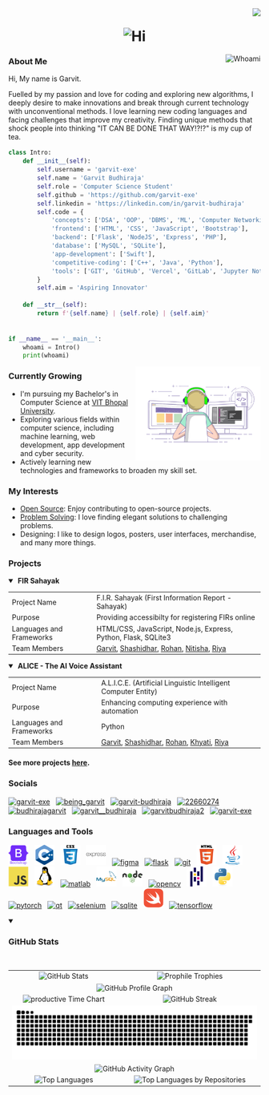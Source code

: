 <!-- <img align="left" width="100" src="https://raw.githubusercontent.com/garvit-exe/garvit-exe/date/date.png" /> -->

<img align="right" src="https://visitor-badge.laobi.icu/badge?page_id=garvit-exe.garvit-exe&left_text=Visitors%20on%20my%20profile&left_color=black&right_color=blueviolet"/>

<h1 align="center">
  <img src="https://readme-typing-svg.herokuapp.com/?font=Righteous&size=35&center=true&vCenter=true&width=500&height=70&duration=4000&lines=My+name+is+Garvit.;Nice+to+meet+you!;" alt="Hi"/>
</h1>

<img align="right" src="https://readme-typing-svg.herokuapp.com?font=Goldman&size=13&duration=2000&pause=300&color=32cd32&vCenter=true&multiline=true&width=275&height=70&lines=&nbsp;&nbsp;%24+whoami;&nbsp;&nbsp;Garvit+Budhiraja.;&nbsp;&nbsp;A+Developer+And+A+Problem+Solver." alt="Whoami">

<h3>About Me</h3>
<p align="justify">
  Hi, My name is Garvit.
  
  Fuelled by my passion and love for coding and exploring new algorithms, I deeply desire to make innovations and break through current technology with unconventional methods. I love learning new coding languages and facing challenges that improve my creativity. Finding unique methods that shock people into thinking "IT CAN BE DONE THAT WAY!?!?" is my cup of tea.
</p>


```python
class Intro:
    def __init__(self):
        self.username = 'garvit-exe'
        self.name = 'Garvit Budhiraja'
        self.role = 'Computer Science Student'
        self.github = 'https://github.com/garvit-exe'
        self.linkedin = 'https://linkedin.com/in/garvit-budhiraja'
        self.code = {
            'concepts': ['DSA', 'OOP', 'DBMS', 'ML', 'Computer Networking', 'Cloud Computing'],
            'frontend': ['HTML', 'CSS', 'JavaScript', 'Bootstrap'],
            'backend': ['Flask', 'NodeJS', 'Express', 'PHP'],
            'database': ['MySQL', 'SQLite'],
            'app-development': ['Swift'],
            'competitive-coding': ['C++', 'Java', 'Python'],
            'tools': ['GIT', 'GitHub', 'Vercel', 'GitLab', 'Jupyter Notebook', 'Linux', 'Wordpress', 'Canva']
        }
        self.aim = 'Aspiring Innovator'

    def __str__(self):
        return f'{self.name} | {self.role} | {self.aim}'


if __name__ == '__main__':
    whoami = Intro()
    print(whoami)

```

<img align="right" alt="Coding GIF" width="250" src="https://raw.githubusercontent.com/garvit-exe/garvit-exe/main/assets/img/coding-without-background.gif"/>

<h3>Currently Growing</h3>
<ul>
  <li>I'm pursuing my Bachelor's in Computer Science at <a href="https://vitbhopal.ac.in/">VIT Bhopal University</a>.</li>
  <li>Exploring various fields within computer science, including machine learning, web development, app development and cyber security.</li>
  <li>Actively learning new technologies and frameworks to broaden my skill set.</li>
</ul>

<h3>My Interests</h3>
<ul>
  <li><a href="https://github.com/garvit-exe">Open Source</a>: Enjoy contributing to open-source projects.</li>
  <li><a href="https://leetcode.com/garvit-exe/">Problem Solving</a>: I love finding elegant solutions to challenging problems.</li>
  <li>Designing: I like to design logos, posters, user interfaces, merchandise, and many more things.</li>
</ul>

<h3>Projects</h3>
<details open>
  <summary>&nbsp;<b>FIR Sahayak</b>&nbsp;</summary>
  <p>
    <table>
      <td>
          Project Name
        </td>
        <td>
          F.I.R. Sahayak (First Information Report - Sahayak)
        </td>
      </tr>
      <tr>
        <td>
          Purpose
        </td>
        <td>
          Providing accessibilty for registering FIRs online
        </td>
      </tr>
      <tr>
        <td>
          Languages and Frameworks
        </td>
        <td>
          HTML/CSS, JavaScript, Node.js, Express, Python, Flask, SQLite3
        </td>
      </tr>
      <tr>
        <td>
          Team Members
        </td>
        <td>
          <a href="https://github.com/garvit-exe">Garvit</a>, <a href="https://github.com/shashidhar-kittur">Shashidhar</a>, <a href="https://github.com/Rohan-Gautam">Rohan</a>, <a href="https://github.com/Nitisha-Gupta">Nitisha</a>, <a href="https://github.com/Riya922003">Riya</a>
        </td>
      </tr>
    </table>
  </p>
</details>
<details open>
  <summary>&nbsp;<b>ALICE - The AI Voice Assistant</b>&nbsp;</summary>
  <p>
    <table>
      <tr>
        <td>
          Project Name
        </td>
        <td>
          A.L.I.C.E. (Artificial Linguistic Intelligent Computer Entity)
        </td>
      </tr>
      <tr>
        <td>
          Purpose
        </td>
        <td>
          Enhancing computing experience with automation
        </td>
      </tr>
      <tr>
        <td>
          Languages and Frameworks
        </td>
        <td>
          Python
        </td>
      </tr>
      <tr>
        <td>
          Team Members
        </td>
        <td>
          <a href="https://github.com/garvit-exe">Garvit</a>, <a href="https://github.com/shashidhar-kittur">Shashidhar</a>, <a href="https://github.com/Rohan-Gautam">Rohan</a>, <a href="https://github.com/khyahahati">Khyati</a>, <a href="https://github.com/Riya922003">Riya</a>
        </td>
      </tr>
    </table>
  </p>
</details>
<h4>See more projects <a href="https://github.com/garvit-exe?tab=repositories">here</a>.</h4>

<h3 align="left">Socials</h3>
<p align="left">
  <a href="https://codepen.io/garvit-exe" target="blank"><img align="center" src="https://raw.githubusercontent.com/rahuldkjain/github-profile-readme-generator/master/src/images/icons/Social/codepen.svg" alt="garvit-exe" height="30" width="40" /></a>&nbsp;&nbsp;
  <a href="https://twitter.com/being_garvit" target="blank"><img align="center" src="https://raw.githubusercontent.com/rahuldkjain/github-profile-readme-generator/master/src/images/icons/Social/twitter.svg" alt="being_garvit" height="30" width="40" /></a>&nbsp;&nbsp;
  <a href="https://linkedin.com/in/garvit-budhiraja" target="blank"><img align="center" src="https://raw.githubusercontent.com/rahuldkjain/github-profile-readme-generator/master/src/images/icons/Social/linked-in-alt.svg" alt="garvit-budhiraja" height="30" width="40" /></a>&nbsp;&nbsp;
  <a href="https://stackoverflow.com/users/22660274" target="blank"><img align="center" src="https://raw.githubusercontent.com/rahuldkjain/github-profile-readme-generator/master/src/images/icons/Social/stack-overflow.svg" alt="22660274" height="30" width="40" /></a>&nbsp;&nbsp;
  <a href="https://kaggle.com/budhirajagarvit" target="blank"><img align="center" src="https://raw.githubusercontent.com/rahuldkjain/github-profile-readme-generator/master/src/images/icons/Social/kaggle.svg" alt="budhirajagarvit" height="30" width="40" /></a>&nbsp;&nbsp;
  <a href="https://instagram.com/garvit__budhiraja" target="blank"><img align="center" src="https://raw.githubusercontent.com/rahuldkjain/github-profile-readme-generator/master/src/images/icons/Social/instagram.svg" alt="garvit__budhiraja" height="30" width="40" /></a>&nbsp;&nbsp;
  <a href="https://www.hackerrank.com/garvitbudhiraja2" target="blank"><img align="center" src="https://raw.githubusercontent.com/rahuldkjain/github-profile-readme-generator/master/src/images/icons/Social/hackerrank.svg" alt="garvitbudhiraja2" height="30" width="40" /></a>&nbsp;&nbsp;
  <a href="https://www.leetcode.com/garvit-exe" target="blank"><img align="center" src="https://raw.githubusercontent.com/rahuldkjain/github-profile-readme-generator/master/src/images/icons/Social/leet-code.svg" alt="garvit-exe" height="30" width="40" /></a>
</p>

<h3 align="left">Languages and Tools</h3>
<p align="left">
  <a href="https://getbootstrap.com" target="_blank" rel="noreferrer"><img src="https://raw.githubusercontent.com/devicons/devicon/master/icons/bootstrap/bootstrap-plain-wordmark.svg" alt="bootstrap" width="40" height="40"/></a>&nbsp;&nbsp;
  <a href="https://www.w3schools.com/cpp/" target="_blank" rel="noreferrer"><img src="https://raw.githubusercontent.com/devicons/devicon/master/icons/cplusplus/cplusplus-original.svg" alt="cplusplus" width="40" height="40"/></a>&nbsp;&nbsp;
  <a href="https://www.w3schools.com/css/" target="_blank" rel="noreferrer"><img src="https://raw.githubusercontent.com/devicons/devicon/master/icons/css3/css3-original-wordmark.svg" alt="css3" width="40" height="40"/></a>&nbsp;&nbsp;
  <a href="https://expressjs.com" target="_blank" rel="noreferrer"><img src="https://raw.githubusercontent.com/devicons/devicon/master/icons/express/express-original-wordmark.svg" alt="express" width="40" height="40"/></a>&nbsp;&nbsp;
  <a href="https://www.figma.com/" target="_blank" rel="noreferrer"><img src="https://www.vectorlogo.zone/logos/figma/figma-icon.svg" alt="figma" width="40" height="40"/></a>&nbsp;&nbsp;
  <a href="https://flask.palletsprojects.com/" target="_blank" rel="noreferrer"><img src="https://www.vectorlogo.zone/logos/pocoo_flask/pocoo_flask-icon.svg" alt="flask" width="40" height="40"/></a>&nbsp;&nbsp;
  <a href="https://git-scm.com/" target="_blank" rel="noreferrer"><img src="https://www.vectorlogo.zone/logos/git-scm/git-scm-icon.svg" alt="git" width="40" height="40"/></a>&nbsp;&nbsp;
  <a href="https://www.w3.org/html/" target="_blank" rel="noreferrer"><img src="https://raw.githubusercontent.com/devicons/devicon/master/icons/html5/html5-original-wordmark.svg" alt="html5" width="40" height="40"/></a>&nbsp;&nbsp;
  <a href="https://www.java.com" target="_blank" rel="noreferrer"><img src="https://raw.githubusercontent.com/devicons/devicon/master/icons/java/java-original.svg" alt="java" width="40" height="40"/></a>&nbsp;&nbsp;
  <a href="https://developer.mozilla.org/en-US/docs/Web/JavaScript" target="_blank" rel="noreferrer"><img src="https://raw.githubusercontent.com/devicons/devicon/master/icons/javascript/javascript-original.svg" alt="javascript" width="40" height="40"/></a>&nbsp;&nbsp;
  <a href="https://www.linux.org/" target="_blank" rel="noreferrer"><img src="https://raw.githubusercontent.com/devicons/devicon/master/icons/linux/linux-original.svg" alt="linux" width="40" height="40"/></a>&nbsp;&nbsp;
  <a href="https://www.mathworks.com/" target="_blank" rel="noreferrer"><img src="https://upload.wikimedia.org/wikipedia/commons/2/21/Matlab_Logo.png" alt="matlab" width="40" height="40"/></a>&nbsp;&nbsp;
  <a href="https://www.mysql.com/" target="_blank" rel="noreferrer"><img src="https://raw.githubusercontent.com/devicons/devicon/master/icons/mysql/mysql-original-wordmark.svg" alt="mysql" width="40" height="40"/></a>&nbsp;&nbsp;
  <a href="https://nodejs.org" target="_blank" rel="noreferrer"><img src="https://raw.githubusercontent.com/devicons/devicon/master/icons/nodejs/nodejs-original-wordmark.svg" alt="nodejs" width="40" height="40"/></a>&nbsp;&nbsp;
  <a href="https://opencv.org/" target="_blank" rel="noreferrer"><img src="https://www.vectorlogo.zone/logos/opencv/opencv-icon.svg" alt="opencv" width="40" height="40"/></a>&nbsp;&nbsp;
  <a href="https://pandas.pydata.org/" target="_blank" rel="noreferrer"><img src="https://raw.githubusercontent.com/devicons/devicon/2ae2a900d2f041da66e950e4d48052658d850630/icons/pandas/pandas-original.svg" alt="pandas" width="40" height="40"/></a>&nbsp;&nbsp;
  <a href="https://www.python.org" target="_blank" rel="noreferrer"><img src="https://raw.githubusercontent.com/devicons/devicon/master/icons/python/python-original.svg" alt="python" width="40" height="40"/></a>&nbsp;&nbsp;
  <a href="https://pytorch.org/" target="_blank" rel="noreferrer"><img src="https://www.vectorlogo.zone/logos/pytorch/pytorch-icon.svg" alt="pytorch" width="40" height="40"/></a>&nbsp;&nbsp;
  <a href="https://www.qt.io/" target="_blank" rel="noreferrer"><img src="https://upload.wikimedia.org/wikipedia/commons/0/0b/Qt_logo_2016.svg" alt="qt" width="40" height="40"/></a>&nbsp;&nbsp;
  <a href="https://www.selenium.dev" target="_blank" rel="noreferrer"><img src="https://raw.githubusercontent.com/detain/svg-logos/780f25886640cef088af994181646db2f6b1a3f8/svg/selenium-logo.svg" alt="selenium" width="40" height="40"/></a>&nbsp;&nbsp;
  <a href="https://www.sqlite.org/" target="_blank" rel="noreferrer"><img src="https://www.vectorlogo.zone/logos/sqlite/sqlite-icon.svg" alt="sqlite" width="40" height="40"/></a>&nbsp;&nbsp;
  <a href="https://developer.apple.com/swift/" target="_blank" rel="noreferrer"><img src="https://raw.githubusercontent.com/devicons/devicon/master/icons/swift/swift-original.svg" alt="swift" width="40" height="40"/></a>&nbsp;&nbsp;
  <a href="https://www.tensorflow.org" target="_blank" rel="noreferrer"><img src="https://www.vectorlogo.zone/logos/tensorflow/tensorflow-icon.svg" alt="tensorflow" width="40" height="40"/></a>
</p>

<details open>
  <summary>&nbsp;<h3>GitHub Stats</h3>&nbsp;</summary>
  <table>
    <tr>
      <td align="center">
        <img src="https://github-readme-stats-garvit-exe.vercel.app/api?username=garvit-exe&theme=tokyonight&bg_color=00000000&hide_border=true&include_all_commits=true&count_private=true&number_format=short&show_icons=true" alt="GitHub Stats" />
      </td>
      <td align="center">
        <img alt="Prophile Trophies" src="https://github-profile-trophy.vercel.app/?username=garvit-exe&theme=flat&no-bg=true&no-frame=true&column=5" />
      </td>
    </tr>
    <tr>
      <td colspan="2" align="center">
        <img alt="GitHub Profile Graph" align="center" src="http://github-profile-summary-cards.vercel.app/api/cards/profile-details?username=garvit-exe&theme=transparent" />
      </td>
    </tr>
    <tr>
      <td align="center">
        <img alt="productive Time Chart" src="http://github-profile-summary-cards-garvit.vercel.app/api/cards/productive-time?username=garvit-exe&theme=transparent&utcOffset=5.30" />
      </td>
      <td align="center">
        <img src="https://github-readme-streak-stats.herokuapp.com?user=garvit-exe&theme=tokyonight&background=00000000&date_format=j%20M%5B%20Y%5D&hide_border=true" alt="GitHub Streak" />
      </td>
    </tr>
    <tr>
      <td colspan="2" align="center">
        <img alt="github contribution grid snake animation" src="https://raw.githubusercontent.com/garvit-exe/garvit-exe/output/github-contribution-grid-snake.svg" />
      </td>
    </tr>
    <tr>
      <td colspan="2" align="center">
        <img alt="GitHub Activity Graph" align="center" src="https://github-readme-activity-graph.vercel.app/graph?username=garvit-exe&theme=github-compact&hide_border=true&area=true&area_color=8a2be2&line=8a2be2&point=8a2be2&hide_title=true&grid=false" />
      </td>
    </tr>
    <tr>
      <td align="center">
        <img src="https://github-readme-stats-garvit-exe.vercel.app/api/top-langs/?username=garvit-exe&theme=tokyonight&bg_color=00000000&hide_border=true&include_all_commits=true&count_private=true" alt="Top Languages" />
      </td>
      <td align="center">
        <img alt="Top Languages by Repositories" src="http://github-profile-summary-cards-garvit.vercel.app/api/cards/repos-per-language?username=garvit-exe&theme=transparent" />
      </td>
    </tr>
  </table>
</details>
